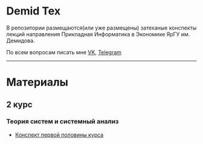 # Demid Tex
 В репозитории размещаются(или уже размещены) затеханые конспекты лекций направления Прикладная Информатика в Экономике ЯрГУ им. Демидова. 
 
 По всем вопросам писать мне [VK](https://vk.com/szsss), [Telegram](https://t.me/mycherijv)
 
 ---
 
# Материалы
 
## 2 курс
 
### Теория систем и системный анализ
 
* [Конспект первой половины курса](https://lililililililililililiiliilil.github.io/demid-tex/course-2/systems-theory/sis.pdf)

